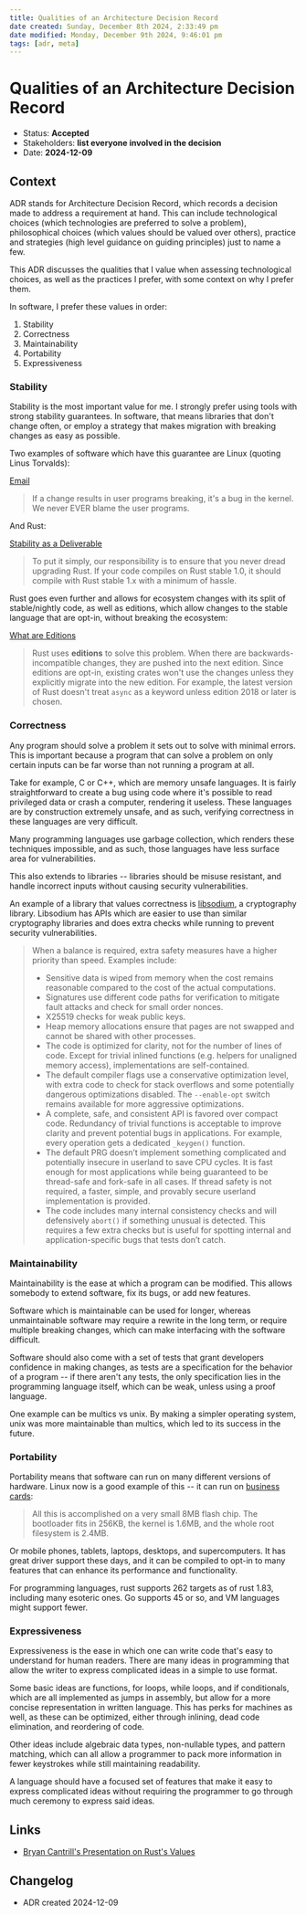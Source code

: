 ```yaml
---
title: Qualities of an Architecture Decision Record
date created: Sunday, December 8th 2024, 2:33:49 pm
date modified: Monday, December 9th 2024, 9:46:01 pm
tags: [adr, meta]
---
```


# Qualities of an Architecture Decision Record
* Status: **Accepted** 
* Stakeholders: **list everyone involved in the decision** 
* Date: **2024-12-09** 

## Context

ADR stands for Architecture Decision Record, which records a decision made to address a requirement at hand. This can include technological choices (which technologies are preferred to solve a problem), philosophical choices (which values should be valued over others), practice and strategies (high level guidance on guiding principles) just to name a few.

This ADR discusses the qualities that I value when assessing technological choices, as well as the practices I prefer, with some context on why I prefer them.

In software, I prefer these values in order:

1. Stability
2. Correctness
3. Maintainability
4. Portability
5. Expressiveness 

### Stability

Stability is the most important value for me. I strongly prefer using tools with strong stability guarantees. In software, that means libraries that don't change often, or employ a strategy that makes migration with breaking changes as easy as possible.

Two examples of software which have this guarantee are Linux (quoting Linus Torvalds):

[Email](https://lkml.org/lkml/2012/12/23/75)

> If a change results in user programs breaking, it's a bug in the kernel. We never EVER blame the user programs. 

And Rust:

[Stability as a Deliverable](https://blog.rust-lang.org/2014/10/30/Stability.html)

> To put it simply, our responsibility is to ensure that you never dread upgrading Rust. If your code compiles on Rust stable 1.0, it should compile with Rust stable 1.x with a minimum of hassle.

Rust goes even further and allows for ecosystem changes with its split of stable/nightly code, as well as editions, which allow changes to the stable language that are opt-in, without breaking the ecosystem:

[What are Editions](https://doc.rust-lang.org/edition-guide/editions/)

> Rust uses **editions** to solve this problem. When there are backwards-incompatible changes, they are pushed into the next edition. Since editions are opt-in, existing crates won't use the changes unless they explicitly migrate into the new edition. For example, the latest version of Rust doesn't treat `async` as a keyword unless edition 2018 or later is chosen.

### Correctness

Any program should solve a problem it sets out to solve with minimal errors. This is important because a program that can solve a problem on only certain inputs can be far worse than not running a program at all.

Take for example, C or C++, which are memory unsafe languages. It is fairly straightforward to create a bug using code where it's possible to read privileged data or crash a computer, rendering it useless. These languages are by construction extremely unsafe, and as such, verifying correctness in these languages are very difficult.

Many programming languages use garbage collection, which renders these techniques impossible, and as such, those languages have less surface area for vulnerabilities.

This also extends to libraries -- libraries should be misuse resistant, and handle incorrect inputs without causing security vulnerabilities.

An example of a library that values correctness is [libsodium](https://libsodium.gitbook.io/doc/internals#security-first), a cryptography library. Libsodium has APIs which are easier to use than similar cryptography libraries and does extra checks while running to prevent security vulnerabilities.

> When a balance is required, extra safety measures have a higher priority than speed. Examples include:
> - Sensitive data is wiped from memory when the cost remains reasonable compared to the cost of the actual computations.
> - Signatures use different code paths for verification to mitigate fault attacks and check for small order nonces.
> - X25519 checks for weak public keys.
> - Heap memory allocations ensure that pages are not swapped and cannot be shared with other processes.
> - The code is optimized for clarity, not for the number of lines of code. Except for trivial inlined functions (e.g. helpers for unaligned memory access), implementations are self-contained. 
> - The default compiler flags use a conservative optimization level, with extra code to check for stack overflows and some potentially dangerous optimizations disabled. The `--enable-opt` switch remains available for more aggressive optimizations.
> - A complete, safe, and consistent API is favored over compact code. Redundancy of trivial functions is acceptable to improve clarity and prevent potential bugs in applications. For example, every operation gets a dedicated `_keygen()` function.
> - The default PRG doesn’t implement something complicated and potentially insecure in userland to save CPU cycles. It is fast enough for most applications while being guaranteed to be thread-safe and fork-safe in all cases. If thread safety is not required, a faster, simple, and provably secure userland implementation is provided.
> - The code includes many internal consistency checks and will defensively `abort()` if something unusual is detected. This requires a few extra checks but is useful for spotting internal and application-specific bugs that tests don’t catch.

### Maintainability

Maintainability is the ease at which a program can be modified. This allows somebody to extend software, fix its bugs, or add new features. 

Software which is maintainable can be used for longer, whereas unmaintainable software may require a rewrite in the long term, or require multiple breaking changes, which can make interfacing with the software difficult.

Software should also come with a set of tests that grant developers confidence in making changes, as tests are a specification for the behavior of a program -- if there aren't any tests, the only specification lies in the programming language itself, which can be weak, unless using a proof language.

One example can be multics vs unix. By making a simpler operating system, unix was more maintainable than multics, which led to its success in the future.
### Portability

Portability means that software can run on many different versions of hardware. Linux now is a good example of this -- it can run on [business cards](https://www.thirtythreeforty.net/posts/2019/12/my-business-card-runs-linux/): 

> All this is accomplished on a very small 8MB flash chip. The bootloader fits in 256KB, the kernel is 1.6MB, and the whole root filesystem is 2.4MB.

Or mobile phones, tablets, laptops, desktops, and supercomputers. It has great driver support these days, and it can be compiled to opt-in to many features that can enhance its performance and functionality.

For programming languages, rust supports 262 targets as of rust 1.83, including many esoteric ones. Go supports 45 or so, and VM languages might support fewer.
### Expressiveness

Expressiveness is the ease in which one can write code that's easy to understand for human readers. There are many ideas in programming that allow the writer to express complicated ideas in a simple to use format.

Some basic ideas are functions, for loops, while loops, and if conditionals, which are all implemented as jumps in assembly, but allow for a more concise representation in written language. This has perks for machines as well, as these can be optimized, either through inlining, dead code elimination, and reordering of code.

Other ideas include algebraic data types, non-nullable types, and pattern matching, which can all allow a programmer to pack more information in fewer keystrokes while still maintaining readability.

A language should have a focused set of features that make it easy to express complicated ideas without requiring the programmer to go through much ceremony to express said ideas.
## Links

* [Bryan Cantrill's Presentation on Rust's Values](https://www.slideshare.net/bcantrill/platform-values-rust-and-the-implications-for-system-software)

## Changelog

* ADR created 2024-12-09

